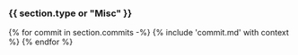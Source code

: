 ### {{ section.type or "Misc" }}
{% for commit in section.commits -%}
{% include 'commit.md' with context %}
{% endfor %}
